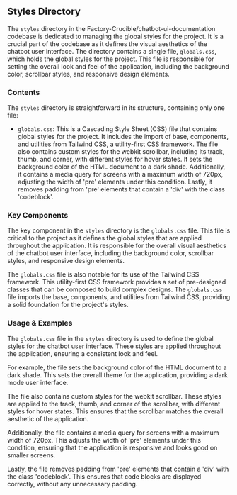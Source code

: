
## Styles Directory

The `styles` directory in the Factory-Crucible/chatbot-ui-documentation codebase is dedicated to managing the global styles for the project. It is a crucial part of the codebase as it defines the visual aesthetics of the chatbot user interface. The directory contains a single file, `globals.css`, which holds the global styles for the project. This file is responsible for setting the overall look and feel of the application, including the background color, scrollbar styles, and responsive design elements.

### Contents

The `styles` directory is straightforward in its structure, containing only one file:

- `globals.css`: This is a Cascading Style Sheet (CSS) file that contains global styles for the project. It includes the import of base, components, and utilities from Tailwind CSS, a utility-first CSS framework. The file also contains custom styles for the webkit scrollbar, including its track, thumb, and corner, with different styles for hover states. It sets the background color of the HTML document to a dark shade. Additionally, it contains a media query for screens with a maximum width of 720px, adjusting the width of 'pre' elements under this condition. Lastly, it removes padding from 'pre' elements that contain a 'div' with the class 'codeblock'.

### Key Components

The key component in the `styles` directory is the `globals.css` file. This file is critical to the project as it defines the global styles that are applied throughout the application. It is responsible for the overall visual aesthetics of the chatbot user interface, including the background color, scrollbar styles, and responsive design elements.

The `globals.css` file is also notable for its use of the Tailwind CSS framework. This utility-first CSS framework provides a set of pre-designed classes that can be composed to build complex designs. The `globals.css` file imports the base, components, and utilities from Tailwind CSS, providing a solid foundation for the project's styles.

### Usage & Examples

The `globals.css` file in the `styles` directory is used to define the global styles for the chatbot user interface. These styles are applied throughout the application, ensuring a consistent look and feel.

For example, the file sets the background color of the HTML document to a dark shade. This sets the overall theme for the application, providing a dark mode user interface.

The file also contains custom styles for the webkit scrollbar. These styles are applied to the track, thumb, and corner of the scrollbar, with different styles for hover states. This ensures that the scrollbar matches the overall aesthetic of the application.

Additionally, the file contains a media query for screens with a maximum width of 720px. This adjusts the width of 'pre' elements under this condition, ensuring that the application is responsive and looks good on smaller screens.

Lastly, the file removes padding from 'pre' elements that contain a 'div' with the class 'codeblock'. This ensures that code blocks are displayed correctly, without any unnecessary padding.
